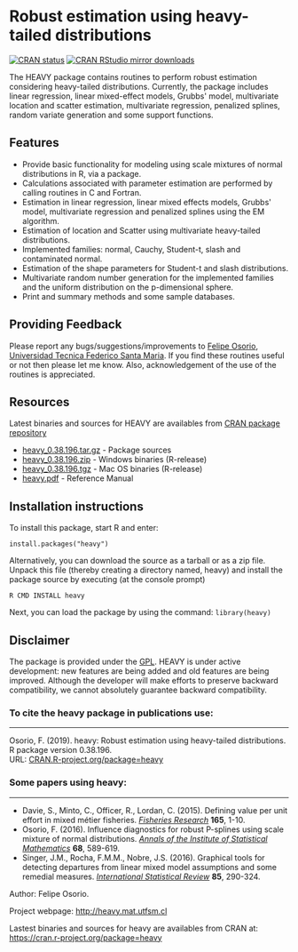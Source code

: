 # Robust estimation using heavy-tailed distributions

[![CRAN status](http://www.r-pkg.org/badges/version/heavy)](https://cran.r-project.org/package=heavy)
[![CRAN RStudio mirror downloads](http://cranlogs.r-pkg.org/badges/heavy)](https://cran.r-project.org/package=heavy)

The HEAVY package contains routines to perform robust estimation considering heavy-tailed distributions. Currently, the package includes linear regression, linear mixed-effect models, Grubbs' model, multivariate location and scatter estimation, multivariate regression, penalized splines, random variate generation and some support functions.

## Features

* Provide basic functionality for modeling using scale mixtures of normal distributions in R, via a package.
* Calculations associated with parameter estimation are performed by calling routines in C and Fortran.
* Estimation in linear regression, linear mixed effects models, Grubbs' model, multivariate regression and penalized splines using the EM algorithm.
* Estimation of location and Scatter using multivariate heavy-tailed distributions.
* Implemented families: normal, Cauchy, Student-t, slash and contaminated normal.
* Estimation of the shape parameters for Student-t and slash distributions.
* Multivariate random number generation for the implemented families and the uniform distribution on the p-dimensional sphere.
* Print and summary methods and some sample databases.

## Providing Feedback

Please report any bugs/suggestions/improvements to [Felipe Osorio](mailto:felipe.osorios@usm.cl), [Universidad Tecnica Federico Santa Maria](http://www.usm.cl). If you find these routines useful or not then please let me know. Also, acknowledgement of the use of the routines is appreciated.

## Resources

Latest binaries and sources for HEAVY are availables from [CRAN package repository](https://cran.r-project.org/package=heavy)

* [heavy_0.38.196.tar.gz](https://cran.r-project.org/src/contrib/heavy_0.38.196.tar.gz) - Package sources
* [heavy_0.38.196.zip](https://cran.r-project.org/bin/windows/contrib/4.0/heavy_0.38.196.zip) - Windows binaries (R-release)
* [heavy_0.38.196.tgz](https://cran.r-project.org/bin/macosx/contrib/4.0/heavy_0.38.196.tgz) - Mac OS binaries (R-release)
* [heavy.pdf](https://cran.r-project.org/web/packages/heavy/heavy.pdf) - Reference Manual

## Installation instructions

To install this package, start R and enter:
```
install.packages("heavy")
```

Alternatively, you can download the source as a tarball or as a zip file. Unpack this file (thereby creating a directory named, heavy) and install the package source by executing (at the console prompt)
```
R CMD INSTALL heavy
```

Next, you can load the package by using the command: `library(heavy)`

## Disclaimer

The package is provided under the [GPL](https://www.r-project.org/Licenses/). HEAVY is under active development: new features are being added and old features are being improved. Although the developer will make efforts to preserve backward compatibility, we cannot absolutely guarantee backward compatibility.

### To cite the heavy package in publications use:

* * *

Osorio, F. (2019). heavy: Robust estimation using heavy-tailed distributions. R package version 0.38.196.\
URL: [CRAN.R-project.org/package=heavy](https://CRAN.R-project.org/package=heavy)

### Some papers using heavy:

* * *

* Davie, S., Minto, C., Officer, R., Lordan, C. (2015). Defining value per unit effort in mixed métier fisheries. [*Fisheries Research*](https://doi.org/10.1016/j.fishres.2014.12.007) **165**, 1-10.
* Osorio, F. (2016). Influence diagnostics for robust P-splines using scale mixture of normal distributions. [*Annals of the Institute of Statistical Mathematics*](https://doi.org/10.1007/s10463-015-0506-0) **68**, 589-619.
* Singer, J.M., Rocha, F.M.M., Nobre, J.S. (2016). Graphical tools for detecting departures from linear mixed model assumptions and some remedial measures. [*International Statistical Review*](https://doi.org/10.1111/insr.12178) **85**, 290-324.

Author: Felipe Osorio.

Project webpage: http://heavy.mat.utfsm.cl

Lastest binaries and sources for heavy are availables from CRAN at: https://cran.r-project.org/package=heavy
